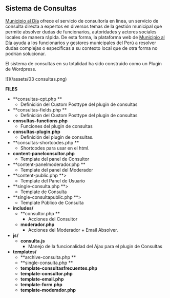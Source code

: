 ## Sistema de Consultas

[Municipio al Día](https://municipioaldia.com) ofrece el servicio de consultoría en línea, un servicio de consulta directa a expertos en diversos temas de la gestión municipal que permite absolver dudas de funcionarios, autoridades y actores sociales locales de manera rápida. De esta forma, la plataforma web de [Municipio al Día](https://www.gitbook.com/book/sujumayas/municipio-al-dia/edit#) ayuda a los funcionarios y gestores municipales del Perú a resolver dudas complejas o específicas a su contexto local que de otra forma no podrían solucionar.

El sistema de consultas en su totalidad ha sido construido como un Plugin de Wordpress.

![](/assets/03 consultas.png)

**FILES**

* **consultas-cpt.php **
  * Definición del Custom Posttype del plugin de consultas
* **consultas-fields.php **
  * Definición del Custom Posttype del plugin de consultas
* **consultas-functions.php**
  * Funciones del plugin de consultas
* **consultas-plugin.php**
  * Definición del plugin de consultas. 
* **consultas-shortcodes.php **
  * Shortcodes para usar en el html. 
* **content-panelconsultor.php**
  * Template del panel de Consultor
* **content-panelmoderador.php **
  * Template del panel del Moderador
* **content-public.php **&gt; 
  * Template del Panel de Usuario
* **single-consulta.php **&gt; 
  * Template de Consulta
* **single-consultapublic.php **&gt; 
  * Template Público de Consulta
* **includes/**
  * **consultor.php **
    * Acciones del Consultor
  * **moderador.php**
    * Acciones del Moderador + Email Absolver. 
* **js/**
  * **consulta.js**
    * Manejo de la funcionalidad del Ajax para el plugin de Consultas
* **templates/**
  * **archive-consulta.php **
  * **single-consulta.php **
  * **template-consultasfrecuentes.php**
  * **template-consultor.php**
  * **template-email.php**
  * **template-form.php**
  * **template-moderador.php**



